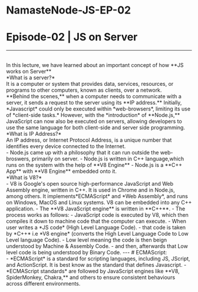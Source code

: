 # NamasteNode-JS-EP-02
# Episode-02 | JS on Server 
---
<br>
In this lecture, we have learned about an important concept of how **JS works on Server**
<br>
*What is a server?*
<br>
It is a computer or system that provides data, services, resources, or programs to other computers, known as clients, over a network.
<br>
**Behind the scenes,** when a computer needs to communicate with a server, it sends a request to the server using its **IP address.** Initially, *Javascript* could only be executed within *web-browsers*, limiting its use of *client-side tasks.* However, with the *introduction* of **Node.js,** JavaScript can now also be executed on servers, allowing developers to use the same language for both client-side and server side programming.
<br>
*What is IP Address?* 
<br>
An IP address, or Internet Protocol Address, is a unique number that identifies every device connected to the Internet.
<br>
- Node.js came up with a philosophy that it can run outside the web-broswers, primarily on server.
- Node.js is written in C++ language,which runs on the system with the help of **V8 Engine**
- Node.js is a **C++ App** with **V8 Engine** embedded onto it.
<br>
*What is V8?*
<br>
- V8 is Google's open source high-performance JavaScript and Web Assembly engine, written in C++. It is used in Chrome and in Node.js, among others. It implements*ECMAScript* and *Web Assembly*, and runs on Windows, MacOS and Linux systems. V8 can be embedded into any C++ application.
- The **V8 JavaScript engine** is written in **C++**.
- The process works as follows:
- JavaScript code is executed by V8, which then compiles it down to machine code that the computer can execute.
- When user writes a *JS code* (High Level Language Code).
- that code is taken by *C++* i.e *V8 engine* (converts the High Level Language Code to Low Level language Code).
- Low level meaning the code is then beign understood by Machine & Assembly Code.
- and then, afterwards that Low level code is being understood by Binary Code.
---
# ECMAScript:
<br>
- *ECMAScript* is a standard for scripting languages, including JS, JScript, and ActionScript. It is best know as the standard that defines Javascript.
- *ECMAScript standards* are followed by JavaScript engines like **V8, SpiderMonkey, Chakra,** and others to ensure consistent behaviours across different environments.



